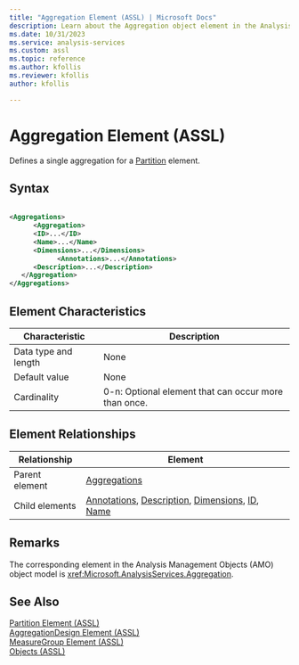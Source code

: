 ```yaml
---
title: "Aggregation Element (ASSL) | Microsoft Docs"
description: Learn about the Aggregation object element in the Analysis Services Scripting Language (ASSL) schema.
ms.date: 10/31/2023
ms.service: analysis-services
ms.custom: assl
ms.topic: reference
ms.author: kfollis
ms.reviewer: kfollis
author: kfollis

---
```

# Aggregation Element (ASSL)

  Defines a single aggregation for a [Partition](../objects/partition-element-assl.md) element.  
  
## Syntax  
  
```xml  
  
<Aggregations>  
      <Aggregation>  
      <ID>...</ID>  
      <Name>...</Name>  
      <Dimensions>...</Dimensions>  
            <Annotations>...</Annotations>  
      <Description>...</Description>  
   </Aggregation>  
</Aggregations>  
```  
  
## Element Characteristics  
  
|Characteristic|Description|  
|--------------------|-----------------|  
|Data type and length|None|  
|Default value|None|  
|Cardinality|0-n: Optional element that can occur more than once.|  
  
## Element Relationships  
  
|Relationship|Element|  
|------------------|-------------|  
|Parent element|[Aggregations](../collections/aggregations-element-assl.md)|  
|Child elements|[Annotations](../collections/annotations-element-assl.md), [Description](../properties/description-element-assl.md), [Dimensions](../collections/dimensions-element-assl.md), [ID](../properties/id-element-assl.md), [Name](../properties/name-element-assl.md)|  
  
## Remarks  
 The corresponding element in the Analysis Management Objects (AMO) object model is <xref:Microsoft.AnalysisServices.Aggregation>.  
  
## See Also  
 [Partition Element &#40;ASSL&#41;](../objects/partition-element-assl.md)   
 [AggregationDesign Element &#40;ASSL&#41;](../objects/aggregationdesign-element-assl.md)   
 [MeasureGroup Element &#40;ASSL&#41;](../objects/measuregroup-element-assl.md)   
 [Objects &#40;ASSL&#41;](../objects/objects-assl.md)  
  
  
